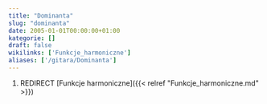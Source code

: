 ```yaml
---
title: "Dominanta"
slug: "dominanta"
date: 2005-01-01T00:00:00+01:00
kategorie: []
draft: false
wikilinks: ['Funkcje_harmoniczne']
aliases: ['/gitara/Dominanta']
---
```

1.  REDIRECT [Funkcje harmoniczne]({{< relref "Funkcje_harmoniczne.md" >}})